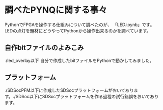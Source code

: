 # 調べたPYNQに関する事々
PythonでFPGAを操作する仕組みについて調べたのが、 「LED.ipynb」です。LEDの点灯を題材にどうやってPythonから操作出来るのかを調べています。  

## 自作bitファイルのよみこみ
./led_overlay以下
自分で作成したbitファイルをPythonで動かしてみました。  


## プラットフォーム  
./SDSocPFM以下に作成したSDSocプラットフォームがおいてあります。./SDSoc以下にSDSocプラットフォームを作る過程の試行錯誤をおいてあります。
